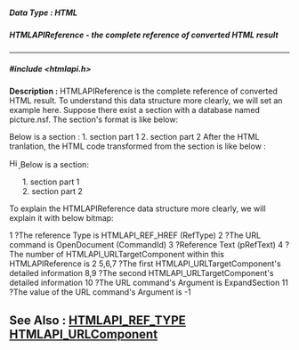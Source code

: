 ##### Data Type : HTML
##### HTMLAPIReference - the complete reference of converted HTML result
---
##### #include <htmlapi.h>
**Description :**
HTMLAPIReference is the complete reference of converted HTML result. To 
understand this data structure more clearly, we will set an example here.
Suppose there exist a section with a database named picture.nsf. The section's 
format is like below:


Below is a section :
	1. section part 1
	2. section part 2
After the HTML tranlation,  the HTML code transformed from the section is like 
below :

<a name ="_Section1"></a>
<a 
href="/picture.nsf/0/64a510cea327672d48257146001bfdac?OpenDocument&ExpandSection
=-1#_Section1" target="_self">
<img height="16" width="16" src='/icons/collapse.gif' border="0" alt="Hide 
details for Below is a section:">
</a>
Below is a section:
<ul>
1. section part 1<br>
2. section part 2<br>
</ul>

To explain the HTMLAPIReference data structure more clearly, we will explain it 
with below bitmap:

1    ?The reference Type is HTMLAPI_REF_HREF (RefType)
2   ?The URL command is OpenDocument (CommandId)
3    ?Reference Text (pRefText)
4   ?The number of HTMLAPI_URLTargetComponent within this HTMLAPIReference is 2
5,6,7   ?The first HTMLAPI_URLTargetComponent's detailed information
8,9  ?The second HTMLAPI_URLTargetComponent's detailed information
10  ?The URL command's Argument is ExpandSection
11  ?The value of the URL command's Argument is -1

**See Also :**
[HTMLAPI_REF_TYPE](D:/md_files/HTMLAPI_REF_TYPE.md)
[HTMLAPI_URLComponent](D:/md_files/HTMLAPI_URLComponent.md)
---
